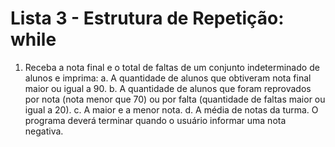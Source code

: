 # Lista 3 - Estrutura de Repetição: while

1) Receba a nota final e o total de faltas de um conjunto indeterminado de alunos e
   imprima:
   a. A quantidade de alunos que obtiveram nota final maior ou igual a 90.
   b. A quantidade de alunos que foram reprovados por nota (nota menor que 70)
   ou por falta (quantidade de faltas maior ou igual a 20).
   c. A maior e a menor nota.
   d. A média de notas da turma.
   O programa deverá terminar quando o usuário informar uma nota negativa.